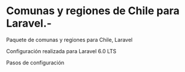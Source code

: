 # Comunas y regiones de Chile para Laravel.-

Paquete de comunas y regiones para Chile, Laravel


Configuración realizada para Laravel 6.0 LTS


Pasos de configuración
